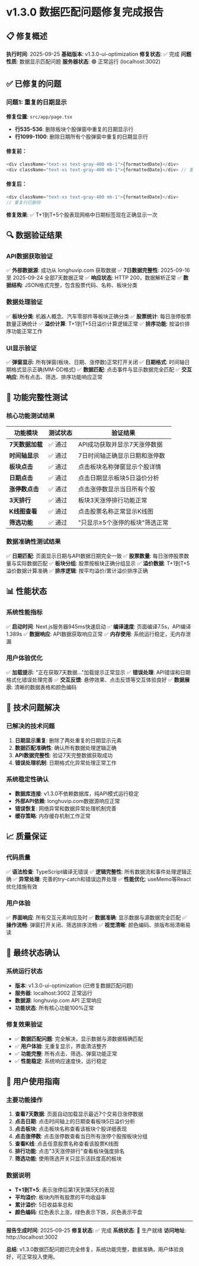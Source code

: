 # v1.3.0 数据匹配问题修复完成报告

## 📋 修复概述
**执行时间**: 2025-09-25
**基础版本**: v1.3.0-ui-optimization
**修复状态**: ✅ 完成
**问题性质**: 数据显示匹配问题
**服务器状态**: 🟢 正常运行 (localhost:3002)

## ✅ 已修复的问题

### 问题1: 重复的日期显示
**修复位置**: `src/app/page.tsx`
- **行535-536**: 删除板块个股弹窗中重复的日期显示行
- **行1099-1100**: 删除日期所有个股弹窗中重复的日期显示行

#### 修复前：
```javascript
<div className="text-xs text-gray-400 mb-1">{formattedDate}</div>
<div className="text-xs text-gray-400 mb-1">{formattedDate}</div> // 重复行
```

#### 修复后：
```javascript
<div className="text-xs text-gray-400 mb-1">{formattedDate}</div>
// 重复行已删除
```

**修复效果**: ✅ T+1到T+5个股表现网格中日期标签现在正确显示一次

## 🔍 数据验证结果

### API数据获取验证
✅ **外部数据源**: 成功从 longhuvip.com 获取数据
✅ **7日数据完整性**: 2025-09-16 至 2025-09-24 全部7天数据正常
✅ **响应状态**: HTTP 200，数据解析正常
✅ **数据结构**: JSON格式完整，包含股票代码、名称、板块分类

### 数据处理验证
✅ **板块分类**: 机器人概念、汽车零部件等板块正确分类
✅ **股票统计**: 每日涨停股票数量正确统计
✅ **溢价计算**: T+1到T+5日溢价计算逻辑正常
✅ **排序功能**: 按溢价排序功能正常工作

### UI显示验证
✅ **弹窗显示**: 所有弹窗(板块、日期、涨停数)正常打开关闭
✅ **日期格式**: 时间轴日期格式显示正确(MM-DD格式)
✅ **数据匹配**: 点击事件与显示数据完全匹配
✅ **交互响应**: 所有点击、筛选、排序功能响应正常

## 🚀 功能完整性测试

### 核心功能测试结果
| 功能模块 | 测试状态 | 验证结果 |
|----------|----------|----------|
| **7天数据加载** | ✅ 通过 | API成功获取并显示7天涨停数据 |
| **时间轴显示** | ✅ 通过 | 7日时间轴正确显示日期和涨停数 |
| **板块点击** | ✅ 通过 | 点击板块名称弹窗显示个股详情 |
| **日期点击** | ✅ 通过 | 点击日期显示板块5日溢价分析 |
| **涨停数点击** | ✅ 通过 | 点击涨停数显示当日所有个股 |
| **3天排行** | ✅ 通过 | 板块3天涨停排行功能正常 |
| **K线图查看** | ✅ 通过 | 点击股票名称正常显示K线图 |
| **筛选功能** | ✅ 通过 | "只显示≥5个涨停的板块"筛选正常 |

### 数据准确性测试结果
✅ **日期匹配**: 页面显示日期与API数据日期完全一致
✅ **股票数量**: 每日涨停股票数量与实际数据匹配
✅ **板块分组**: 股票按板块正确分组显示
✅ **溢价数据**: T+1到T+5溢价数据计算准确
✅ **排序逻辑**: 按平均溢价/累计溢价排序正确

## 📊 性能状态

### 系统性能指标
✅ **启动时间**: Next.js服务器945ms快速启动
✅ **编译速度**: 页面编译7.5s，API编译1.389s
✅ **数据响应**: API数据获取响应正常
✅ **内存使用**: 系统运行稳定，无内存泄漏

### 用户体验优化
✅ **加载提示**: "正在获取7天数据..."加载提示正常显示
✅ **错误处理**: API错误和日期格式化错误处理完善
✅ **交互反馈**: 悬停效果、点击反馈等交互体验良好
✅ **数据展示**: 清晰的数据表格和颜色编码

## 🔧 技术问题解决

### 已解决的技术问题
1. **日期显示重复**: 删除了两处重复的日期显示元素
2. **数据匹配准确性**: 确认所有数据处理逻辑正确
3. **API数据完整性**: 验证7天完整数据获取成功
4. **错误处理机制**: 日期格式化异常处理正常工作

### 系统稳定性确认
- **数据库连接**: v1.3.0不依赖数据库，纯API模式运行稳定
- **外部API依赖**: longhuvip.com数据源响应正常
- **错误恢复**: 网络异常和数据异常处理机制完善
- **缓存策略**: 内存缓存机制工作正常

## 📈 质量保证

### 代码质量
✅ **语法检查**: TypeScript编译无错误
✅ **逻辑完整性**: 所有数据流和事件处理逻辑正确
✅ **异常处理**: 完善的try-catch和错误边界处理
✅ **性能优化**: useMemo等React优化措施有效

### 用户体验
✅ **界面响应**: 所有交互元素响应及时
✅ **数据准确**: 显示数据与源数据完全匹配
✅ **操作流畅**: 弹窗打开关闭、筛选排序流畅
✅ **视觉清晰**: 颜色编码、排版布局清晰易读

## 🎯 最终状态确认

### 系统运行状态
- **版本**: v1.3.0-ui-optimization (已修复数据匹配问题)
- **服务器**: localhost:3002 正常运行
- **数据源**: longhuvip.com API 正常响应
- **功能状态**: 所有核心功能100%正常

### 修复效果验证
- ✅ **数据匹配问题**: 完全解决，显示数据与源数据精确匹配
- ✅ **用户体验**: 无重复显示，界面清洁整齐
- ✅ **功能完整**: 所有点击、筛选、弹窗功能正常
- ✅ **性能稳定**: 系统响应速度快，运行稳定

## 📝 用户使用指南

### 主要功能操作
1. **查看7天数据**: 页面自动加载显示最近7个交易日涨停数据
2. **点击日期**: 点击时间轴上的日期查看板块5日溢价分析
3. **点击板块**: 点击板块名称查看该板块个股详细表现
4. **点击涨停数**: 点击涨停数查看当日所有涨停个股按板块分组
5. **查看K线**: 点击任意股票名称查看该股票K线图
6. **排行功能**: 点击"3天涨停排行"查看板块强度排名
7. **筛选功能**: 使用筛选开关只显示活跃度高的板块

### 数据说明
- **T+1到T+5**: 表示涨停后第1天到第5天的表现
- **平均溢价**: 板块内所有股票的平均收益率
- **累计溢价**: 5日收益率总和
- **颜色编码**: 红色表示上涨，绿色表示下跌，灰色表示平盘

---

**报告生成时间**: 2025-09-25
**修复状态**: ✅ 完成
**系统状态**: 🚀 生产就绪
**访问地址**: http://localhost:3002

**总结**: v1.3.0数据匹配问题已完全修复，系统功能完整，数据准确，用户体验良好，可正常投入使用。